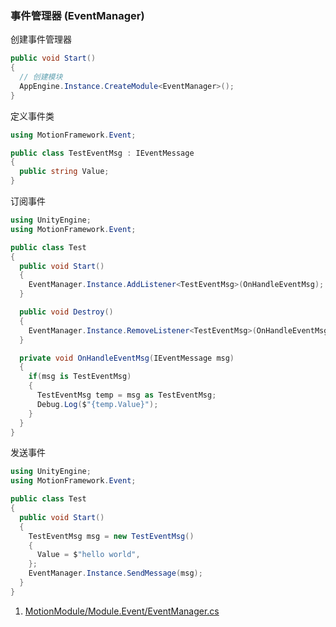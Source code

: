 ### 事件管理器 (EventManager)

创建事件管理器
```C#
public void Start()
{
  // 创建模块
  AppEngine.Instance.CreateModule<EventManager>();
}
```

定义事件类
```C#
using MotionFramework.Event;

public class TestEventMsg : IEventMessage
{
  public string Value;
}
```

订阅事件
```C#
using UnityEngine;
using MotionFramework.Event;

public class Test
{
  public void Start()
  {
    EventManager.Instance.AddListener<TestEventMsg>(OnHandleEventMsg);
  }

  public void Destroy()
  {
    EventManager.Instance.RemoveListener<TestEventMsg>(OnHandleEventMsg);
  }

  private void OnHandleEventMsg(IEventMessage msg)
  {
    if(msg is TestEventMsg)
    {
      TestEventMsg temp = msg as TestEventMsg;
      Debug.Log($"{temp.Value}");
    }
  }
}
```

发送事件
```C#
using UnityEngine;
using MotionFramework.Event;

public class Test
{
  public void Start()
  {
    TestEventMsg msg = new TestEventMsg()
    {
      Value = $"hello world",
    };
    EventManager.Instance.SendMessage(msg);
  }
}
```

1. [MotionModule/Module.Event/EventManager.cs](https://github.com/gmhevinci/MotionFramework/blob/master/Assets/MotionFramework/Scripts/Runtime/MotionModule/Module.Event/EventManager.cs)